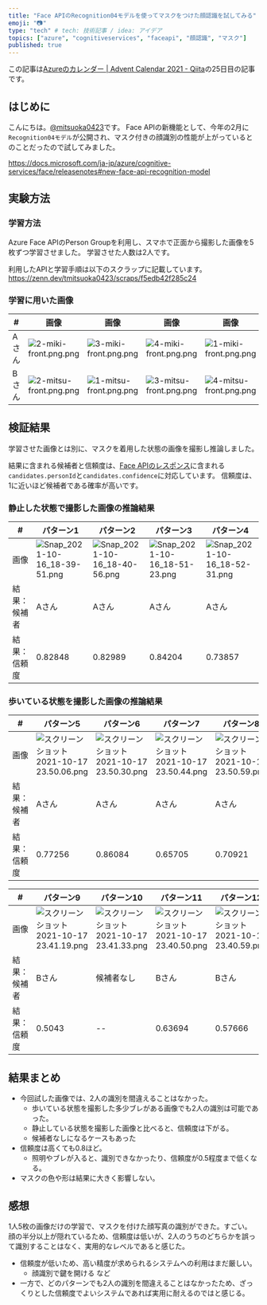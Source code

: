 ```yaml
---
title: "Face APIのRecognition04モデルを使ってマスクをつけた顔認識を試してみる"
emoji: "📷"
type: "tech" # tech: 技術記事 / idea: アイデア
topics: ["azure", "cognitiveservices", "faceapi", "顔認識", "マスク"]
published: true
---
```


この記事は[Azureのカレンダー | Advent Calendar 2021 - Qiita](https://qiita.com/advent-calendar/2021/azure)の25日目の記事です。

## はじめに

こんにちは。[@mitsuoka0423](https://twitter.com/mitsuoka0423)です。
Face APIの新機能として、今年の2月に`Recognition04モデル`が公開され、マスク付きの顔識別の性能が上がっているとのことだったので試してみました。

https://docs.microsoft.com/ja-jp/azure/cognitive-services/face/releasenotes#new-face-api-recognition-model

## 実験方法

### 学習方法

Azure Face APIのPerson Groupを利用し、スマホで正面から撮影した画像を5枚ずつ学習させました。
学習させた人数は2人です。

利用したAPIと学習手順は以下のスクラップに記載しています。
https://zenn.dev/tmitsuoka0423/scraps/f5edb42f285c24

### 学習に用いた画像

| # | 画像 | 画像 | 画像 | 画像 | 画像 |
| -- | -- | -- | -- | -- | -- |
| Aさん | ![2-miki-front.png.png](https://qiita-image-store.s3.ap-northeast-1.amazonaws.com/0/90087/93b28130-e8e2-981e-c342-2161f495a904.png) | ![3-miki-front.png.png](https://qiita-image-store.s3.ap-northeast-1.amazonaws.com/0/90087/1646cea0-45a3-0b07-de3f-17c3b3c823da.png) | ![4-miki-front.png.png](https://qiita-image-store.s3.ap-northeast-1.amazonaws.com/0/90087/f52e0fbd-a3f4-8f2d-7fbd-ec31e9ac1b1a.png) | ![1-miki-front.png.png](https://qiita-image-store.s3.ap-northeast-1.amazonaws.com/0/90087/5bfa1e29-5016-bb03-0ecf-56b9df6379d4.png) | ![5-miki-front.png.png](https://qiita-image-store.s3.ap-northeast-1.amazonaws.com/0/90087/0fbdfb66-d24f-7023-3025-461efdbe51bc.png) |
| Bさん | ![2-mitsu-front.png.png](https://qiita-image-store.s3.ap-northeast-1.amazonaws.com/0/90087/1a3f6a81-7bc2-460c-13c1-913bba66c319.png)| ![1-mitsu-front.png.png](https://qiita-image-store.s3.ap-northeast-1.amazonaws.com/0/90087/38b565dd-3370-1c54-adff-51eb214ae54f.png) | ![3-mitsu-front.png.png](https://qiita-image-store.s3.ap-northeast-1.amazonaws.com/0/90087/5c4f8c88-1436-f0e5-2bd0-12f6cd927e5f.png) | ![4-mitsu-front.png.png](https://qiita-image-store.s3.ap-northeast-1.amazonaws.com/0/90087/ccafffb3-764c-8d3b-7782-0f1acdcfed83.png) | ![5-mitsu-front.png.png](https://qiita-image-store.s3.ap-northeast-1.amazonaws.com/0/90087/6f693c71-dce3-570f-97e8-c90d6a1d61c3.png) |

## 検証結果

学習させた画像とは別に、マスクを着用した状態の画像を撮影し推論しました。

結果に含まれる候補者と信頼度は、[Face APIのレスポンス](https://westus.dev.cognitive.microsoft.com/docs/services/563879b61984550e40cbbe8d/operations/563879b61984550f30395239#:~:text=%22candidates%22%3A%20%5B%0A%20%20%20%20%20%20%20%20%20%20%20%20%7B%0A%20%20%20%20%20%20%20%20%20%20%20%20%20%20%20%20%22personId%22%3A%20%2225985303%2Dc537%2D4467%2Db41d%2Dbdb45cd95ca1%22%2C%0A%20%20%20%20%20%20%20%20%20%20%20%20%20%20%20%20%22confidence%22%3A%200.92%0A%20%20%20%20%20%20%20%20%20%20%20%20%7D)に含まれる`candidates.personId`と`candidates.confidence`に対応しています。
信頼度は、1に近いほど候補者である確率が高いです。

### 静止した状態で撮影した画像の推論結果

| # | パターン1 | パターン2 | パターン3 | パターン4 |
| -- | -- | -- | -- | -- |
| 画像 | ![Snap_2021-10-16_18-39-51.png](https://qiita-image-store.s3.ap-northeast-1.amazonaws.com/0/90087/2f2176cd-db43-e0a9-59f6-33ed32e7ba85.png) | ![Snap_2021-10-16_18-40-56.png](https://qiita-image-store.s3.ap-northeast-1.amazonaws.com/0/90087/5dbfbd75-2a42-d5f6-fb8e-33512df6f556.png) | ![Snap_2021-10-16_18-51-23.png](https://qiita-image-store.s3.ap-northeast-1.amazonaws.com/0/90087/0e47087c-00f5-f049-9656-0dcccbf248bb.png) | ![Snap_2021-10-16_18-52-31.png](https://qiita-image-store.s3.ap-northeast-1.amazonaws.com/0/90087/ee5fc1cf-a8a2-16eb-7777-ac62f2cfb17a.png) |
| 結果：候補者 | Aさん | Aさん | Aさん | Aさん |
| 結果：信頼度 | 0.82848 | 0.82989 | 0.84204 | 0.73857 |

### 歩いている状態を撮影した画像の推論結果

| # | パターン5 | パターン6 | パターン7 | パターン8 |
| -- | -- | -- | -- | -- |
| 画像 | ![スクリーンショット 2021-10-17 23.50.06.png](https://qiita-image-store.s3.ap-northeast-1.amazonaws.com/0/90087/0a008fbb-5f52-0c5e-6d92-b1de3ffe8a56.png) | ![スクリーンショット 2021-10-17 23.50.30.png](https://qiita-image-store.s3.ap-northeast-1.amazonaws.com/0/90087/dc13a746-3ecc-181b-6cb2-32a2581e2a6b.png) | ![スクリーンショット 2021-10-17 23.50.44.png](https://qiita-image-store.s3.ap-northeast-1.amazonaws.com/0/90087/6d118a31-0648-391e-7912-9875a96e791e.png) | ![スクリーンショット 2021-10-17 23.50.59.png](https://qiita-image-store.s3.ap-northeast-1.amazonaws.com/0/90087/b49bc2a2-a4e6-0c28-9178-f6f2c4280c63.png) |
| 結果：候補者 | Aさん | Aさん | Aさん | Aさん |
| 結果：信頼度 | 0.77256 | 0.86084 | 0.65705 | 0.70921 |


| # | パターン9 | パターン10 | パターン11 | パターン12 |
| -- | -- | -- | -- | -- |
| 画像 | ![スクリーンショット 2021-10-17 23.41.19.png](https://qiita-image-store.s3.ap-northeast-1.amazonaws.com/0/90087/034508c5-518a-0cbc-1753-99db8753757c.png) | ![スクリーンショット 2021-10-17 23.41.33.png](https://qiita-image-store.s3.ap-northeast-1.amazonaws.com/0/90087/65bc32db-1cb9-2081-ff5c-27b8bd4451ac.png) | ![スクリーンショット 2021-10-17 23.40.50.png](https://qiita-image-store.s3.ap-northeast-1.amazonaws.com/0/90087/838629ee-9520-720c-f79e-dec787020cf8.png) | ![スクリーンショット 2021-10-17 23.40.59.png](https://qiita-image-store.s3.ap-northeast-1.amazonaws.com/0/90087/a9d0ce7c-3f23-7a2d-9648-b7d6f5abe9fe.png) |
| 結果：候補者 | Bさん | 候補者なし | Bさん | Bさん |
| 結果：信頼度 | 0.5043 | -- | 0.63694 | 0.57666 |

## 結果まとめ

- 今回試した画像では、2人の識別を間違えることはなかった。
  - 歩いている状態を撮影した多少ブレがある画像でも2人の識別は可能であった。
  - 静止している状態を撮影した画像と比べると、信頼度は下がる。
  - 候補者なしになるケースもあった
- 信頼度は高くても0.8ほど。
  - 照明やブレが入ると、識別できなかったり、信頼度が0.5程度まで低くなる。
- マスクの色や形は結果に大きく影響しない。

## 感想

1人5枚の画像だけの学習で、マスクを付けた顔写真の識別ができた。すごい。
顔の半分以上が隠れているため、信頼度は低いが、2人のうちのどちらかを誤って識別することはなく、実用的なレベルであると感じた。

- 信頼度が低いため、高い精度が求められるシステムへの利用はまだ厳しい。
  - 顔識別で鍵を開ける など
- 一方で、どのパターンでも2人の識別を間違えることはなかったため、ざっくりとした信頼度でよいシステムであれば実用に耐えるのではと感じる。
